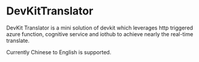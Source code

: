 # DevKitTranslator

DevKit Translator is a mini solution of devkit which leverages http triggered azure function, cognitive service and iothub to achieve nearly the real-time translate.

Currently Chinese to English is supported.